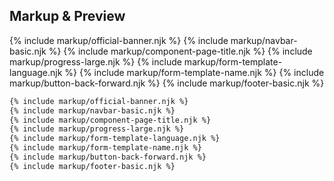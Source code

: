 ﻿## Markup & Preview

{% include markup/official-banner.njk %}
{% include markup/navbar-basic.njk %}
{% include markup/component-page-title.njk %}
{% include markup/progress-large.njk %}
{% include markup/form-template-language.njk %}
{% include markup/form-template-name.njk %}
{% include markup/button-back-forward.njk %}
{% include markup/footer-basic.njk %}

``` html
{% include markup/official-banner.njk %}
{% include markup/navbar-basic.njk %}
{% include markup/component-page-title.njk %}
{% include markup/progress-large.njk %}
{% include markup/form-template-language.njk %}
{% include markup/form-template-name.njk %}
{% include markup/button-back-forward.njk %}
{% include markup/footer-basic.njk %}
```
